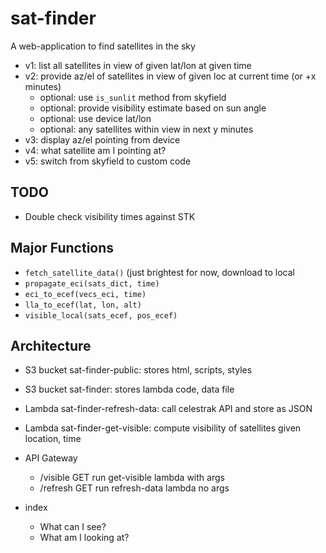 # sat-finder
A web-application to find satellites in the sky

- v1: list all satellites in view of given lat/lon at given time
- v2: provide az/el of satellites in view of given loc at current time (or +x minutes)
	- optional: use `is_sunlit` method from skyfield
	- optional: provide visibility estimate based on sun angle
	- optional: use device lat/lon
	- optional: any satellites within view in next y minutes
- v3: display az/el pointing from device
- v4: what satellite am I pointing at?
- v5: switch from skyfield to custom code

## TODO
- Double check visibility times against STK

## Major Functions
- `fetch_satellite_data()` (just brightest for now, download to local
- `propagate_eci(sats_dict, time)`
- `eci_to_ecef(vecs_eci, time)`
- `lla_to_ecef(lat, lon, alt)`
- `visible_local(sats_ecef, pos_ecef)`


## Architecture
- S3 bucket sat-finder-public: stores html, scripts, styles
- S3 bucket sat-finder: stores lambda code, data file
- Lambda sat-finder-refresh-data: call celestrak API and store as JSON
- Lambda sat-finder-get-visible: compute visibility of satellites given location, time
- API Gateway
	- /visible GET run get-visible lambda with args
	- /refresh GET run refresh-data lambda no args

- index
	- What can I see?
	- What am I looking at?
